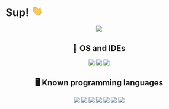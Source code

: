 # Sup! <img src="https://github.com/Huffiy/Huffiy/raw/main/wave.gif" width="30px" height="30px" />

<div align="center">
<a href="https://discord.com/users/676116835506192394" >
   <img src="https://lanyard.kyrie25.me/api/676116835506192394?waveColor=8B8BFA&waveSpotifyColor=B48EF7&gradient=7E37F9-B48EF7-E568C4"  />
</a>

## 🔧 OS and IDEs
![](https://img.shields.io/badge/macOS-000000?style=for-the-badge&logo=apple&logoColor=white)
![](https://img.shields.io/badge/Visual_Studio_Code-0078D4?style=for-the-badge&logo=visual%20studio%20code&logoColor=white)
![](https://img.shields.io/badge/IntelliJ_IDEA-000000.svg?style=for-the-badge&logo=intellij-idea&logoColor=white)

## 🖥️ Known programming languages
![](https://img.shields.io/badge/C-00599C?style=for-the-badge&logo=c&logoColor=white)
![](https://img.shields.io/badge/C%2B%2B-00599C?style=for-the-badge&logo=c%2B%2B&logoColor=white)
![](https://img.shields.io/badge/Python-3776AB?style=for-the-badge&logo=python&logoColor=white)
![](https://img.shields.io/badge/Java-ED8B00?style=for-the-badge&logo=openjdk&logoColor=white)
![](https://img.shields.io/badge/PHP-777BB4?style=for-the-badge&logo=php&logoColor=white)
![](https://img.shields.io/badge/MySQL-00000F?style=for-the-badge&logo=mysql&logoColor=white)
![](https://img.shields.io/badge/Shell_Script-121011?style=for-the-badge&logo=gnu-bash&logoColor=white)


